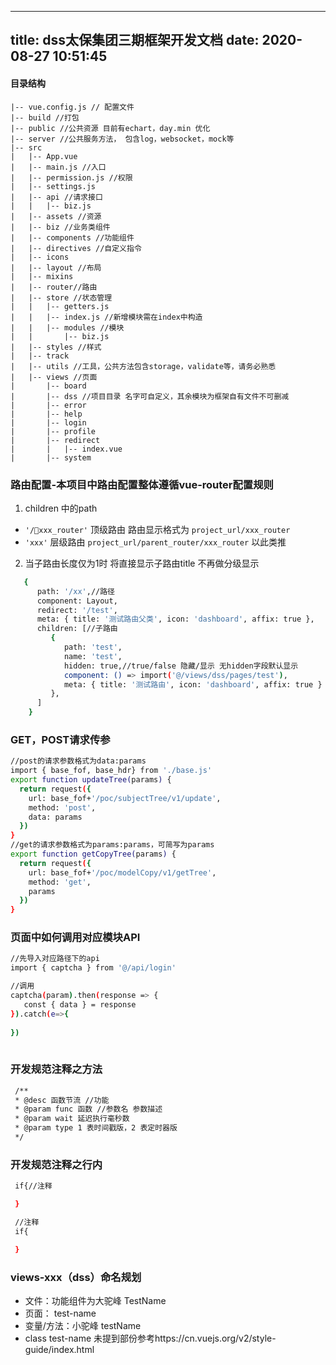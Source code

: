 
---
title: dss太保集团三期框架开发文档
date: 2020-08-27 10:51:45
---

#### 目录结构

    
    |-- vue.config.js // 配置文件
    |-- build //打包
    |-- public //公共资源 目前有echart，day.min 优化
    |-- server //公共服务方法， 包含log，websocket，mock等
    |-- src
    |   |-- App.vue
    |   |-- main.js //入口
    |   |-- permission.js //权限
    |   |-- settings.js
    |   |-- api //请求接口
    |   |   |-- biz.js
    |   |-- assets //资源
    |   |-- biz //业务类组件
    |   |-- components //功能组件
    |   |-- directives //自定义指令
    |   |-- icons
    |   |-- layout //布局
    |   |-- mixins
    |   |-- router//路由
    |   |-- store //状态管理
    |   |   |-- getters.js
    |   |   |-- index.js //新增模块需在index中构造
    |   |   |-- modules //模块
    |   |       |-- biz.js
    |   |-- styles //样式
    |   |-- track
    |   |-- utils //工具，公共方法包含storage，validate等，请务必熟悉
    |   |-- views //页面
    |       |-- board 
    |       |-- dss //项目目录 名字可自定义，其余模块为框架自有文件不可删减
    |       |-- error
    |       |-- help
    |       |-- login
    |       |-- profile
    |       |-- redirect
    |       |   |-- index.vue
    |       |-- system

### 路由配置-本项目中路由配置整体遵循vue-router配置规则

1. children 中的path  
  - `'/xxx_router'`  顶级路由 路由显示格式为  `project_url/xxx_router`
  - `'xxx'` 层级路由   `project_url/parent_router/xxx_router` 以此类推
  
2. 当子路由长度仅为1时 将直接显示子路由title 不再做分级显示


```bash
   { 
      path: '/xx',//路径
      component: Layout,
      redirect: '/test',
      meta: { title: '测试路由父类', icon: 'dashboard', affix: true },
      children: [//子路由
         {
            path: 'test',
            name: 'test',
            hidden: true,//true/false 隐藏/显示 无hidden字段默认显示
            component: () => import('@/views/dss/pages/test'),
            meta: { title: '测试路由', icon: 'dashboard', affix: true }
         },
      ]
    }
```
### GET，POST请求传参

```bash
//post的请求参数格式为data:params
import { base_fof, base_hdr} from './base.js'
export function updateTree(params) {
  return request({
    url: base_fof+'/poc/subjectTree/v1/update',
    method: 'post',
    data: params
  })
}
//get的请求参数格式为params:params，可简写为params
export function getCopyTree(params) {
  return request({
    url: base_fof+'/poc/modelCopy/v1/getTree',
    method: 'get',
    params
  })
}
```


### 页面中如何调用对应模块API
```bash
//先导入对应路径下的api
import { captcha } from '@/api/login'

//调用
captcha(param).then(response => {
   const { data } = response
}).catch(e=>{
   
})
    

```

### 开发规范注释之方法
```bash
 /**
 * @desc 函数节流 //功能
 * @param func 函数 //参数名 参数描述
 * @param wait 延迟执行毫秒数
 * @param type 1 表时间戳版，2 表定时器版
 */
```

### 开发规范注释之行内
```bash
 if{//注释

 }

 //注释
 if{

 }
```

### views-xxx（dss）命名规划

- 文件：功能组件为大驼峰  TestName
- 页面： test-name
- 变量/方法：小驼峰 testName
- class test-name
未提到部份参考https://cn.vuejs.org/v2/style-guide/index.html
